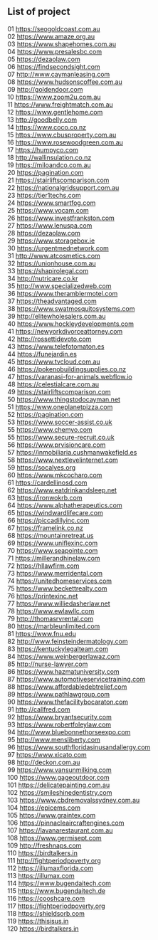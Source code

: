 <h2><b>List of project </b></h2>

01 https://seogoldcoast.com.au <br>
02 https://www.amaze.org.au <br>
03 https://www.shapehomes.com.au <br>
04 https://www.presalesbc.com <br>
05 https://dezaolaw.com <br>
06 https://findsecondsight.com <br>
07 http://www.caymanleasing.com <br>
08 https://www.hudsonscoffee.com.au <br>
09 http://goldendoor.com <br>
10 https://www.zoom2u.com.au <br>
11 https://www.freightmatch.com.au <br>
12 https://www.gentlehome.com <br>
13 http://goodbelly.com <br>
14 https://www.coco.co.nz <br>
15 https://www.cbusproperty.com.au <br>
16 https://www.rosewoodgreen.com.au <br>
17 https://humpyco.com <br>
18 http://wallinsulation.co.nz <br>
19 https://miloandco.com.au <br>
20 https://pagination.com <br>
21 https://stairliftscomparison.com <br>
22 https://nationalgridsupport.com.au <br>
23 https://tier1techs.com <br>
24 https://www.smartfog.com <br>
25 https://www.vocam.com <br>
26 https://www.investfrankston.com <br>
27 https://www.lenuspa.com <br>
28 https://dezaolaw.com <br>
29 https://www.storagebox.ie <br>
30 https://urgentmednetwork.com <br>
31 http://www.atcosmetics.com <br>
32 https://unionhouse.com.au <br>
33 https://shapirolegal.com <br>
34 http://nutricare.co.kr <br>
35 http://www.specializedweb.com <br>
36 https://www.theramblermotel.com<br>
37 https://theadvantaged.com <br>
38 https://www.swatmosquitosystems.com <br>
39 http://elitewholesalers.com.au <br>
40 https://www.hockleydevelopments.com <br>
41 https://newyorkdivorceattorney.com <br>
42 http://rossettidevoto.com <br>
43 https://www.telefotomaton.es <br>
44 https://funejardin.es <br>
45 https://www.tvcloud.com.au<br>
46 https://pokenobuildingsupplies.co.nz<br>
47 https://varanasi-for-animals.webflow.io<br>
48 https://celestialcare.com.au<br>
49 https://stairliftscomparison.com<br>
50 https://www.thingstodocayman.net<br>
51 https://www.oneplanetpizza.com<br>
52 https://pagination.com<br>
53 https://www.soccer-assist.co.uk<br>
55 https://www.chemyo.com<br>
55 https://www.secure-recruit.co.uk<br>
56 https://www.prvisioncare.com<br>
57 https://inmobiliaria.cushmanwakefield.es<br>
58 https://www.nextlevelinternet.com<br>
59 https://socalyes.org<br>
60 https://www.mkcocharo.com<br>
61 https://cardellinosd.com<br>
62 https://www.eatdrinkandsleep.net<br>
63 https://ironwokrb.com<br>
64 https://www.alphatherapeutics.com<br>
65 https://windwardlifecare.com<br>
66 https://piccadillyinc.com<br>
67 https://framelink.co.nz<br>
68 https://mountainretreat.us<br>
69 https://www.uniflexinc.com<br>
70 https://www.seapointe.com<br>
71 https://millerandhinelaw.com<br>
72 https://hllawfirm.com<br>
73 https://www.merridental.com<br>
74 https://unitedhomeservices.com<br>
75 https://www.beckettrealty.com<br>
76 https://printexinc.net<br>
77 https://www.williedasherlaw.net<br>
78 https://www.ewlawllc.com<br>
79 http://thomasrvrental.com<br>
80 https://marbleunlimited.com<br>
81 https://www.fnu.edu<br>
82 http://www.feinsteindermatology.com<br>
83 https://kentuckylegalteam.com<br>
84 https://www.weinbergerlawaz.com<br>
85 http://nurse-lawyer.com<br>
86 https://www.hazmatuniversity.com<br>
87 https://www.automotiveservicetraining.com<br>
88 https://www.affordabledebtrelief.com<br>
89 https://www.pathlawgroup.com<br>
90 https://www.thefacilitybocaraton.com<br>
91 http://callfred.com<br>
92 https://www.bryantsecurity.com<br>
93 https://www.robertfoleylaw.com<br>
94 http://www.bluebonnethorseexpo.com<br>
95 http://www.mensliberty.com<br>
96 https://www.southfloridasinusandallergy.com<br>
97 https://www.xicato.com<br>
98 http://deckon.com.au<br>
99 https://www.vansunmilking.com<br>
100 https://www.gageoutdoor.com<br>
101 https://delicatepainting.com.au<br>
102 https://smileshinedentistry.com<br>
103 https://www.cbdremovalssydney.com.au<br>
104 https://epicems.com<br>
105 https://www.graintex.com<br>
106 https://pinnacleaircraftengines.com<br>
107 https://lavanarestaurant.com.au<br>
108 https://www.germisept.com<br>
109 http://freshnaps.com<br>
110 https://birdtalkers.in<br>
111 http://fightperiodpoverty.org<br>
112 https://illumaxflorida.com<br>
113 https://illumax.com<br>
114 https://www.bugendaitech.com<br>
115 https://www.bugendaitech.de<br>
116 https://cooshcare.com <br>
117 https://fightperiodpoverty.org <br>
118 https://shieldsorb.com<br>
119 https://thisisus.in <br>
120 https://birdtalkers.in <br>
